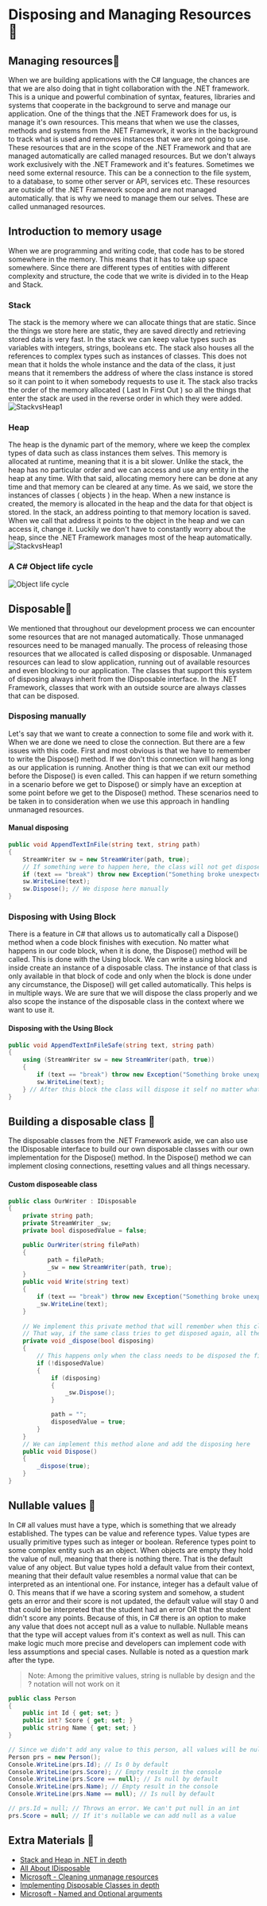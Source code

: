 # Disposing and Managing Resources 🍣
## Managing resources🔹
When we are building applications with the C# language, the chances are that we are also doing that in tight collaboration with the .NET framework. This is a unique and powerful combination of syntax, features, libraries and systems that cooperate in the background to serve and manage our application. One of the things that the .NET Framework does for us, is manage it's own resources. This means that when we use the classes, methods and systems from the .NET Framework, it works in the background to track what is used and removes instances that we are not going to use. These resources that are in the scope of the .NET Framework and that are managed automatically are called managed resources. But we don't always work exclusively with the .NET Framework and it's features. Sometimes we need some external resource. This can be a connection to the file system, to a database, to some other server or API, services etc. These resources are outside of the .NET Framework scope and are not managed automatically. that is why we need to manage them our selves. These are called unmanaged resources. 

## Introduction to memory usage
When we are programming and writing code, that code has to be stored somewhere in the memory. This means that it has to take up space somewhere. Since there are different types of entities with different complexity and structure, the code that we write is divided in to the Heap and Stack. 

### Stack
The stack is the memory where we can allocate things that are static. Since the things we store here are static, they are saved directly and retrieving stored data is very fast. In the stack we can keep value types such as variables with integers, strings, booleans etc. The stack also houses all the references to complex types such as instances of classes. This does not mean that it holds the whole instance and the data of the class, it just means that it remembers the address of where the class instance is stored so it can point to it when somebody requests to use it. The stack also tracks the order of the memory allocated ( Last In First Out ) so all the things that enter the stack are used in the reverse order in which they were added. 
![StackvsHeap1](img/HeapStack1.png)
### Heap
The heap is the dynamic part of the memory, where we keep the complex types of data such as class instances them selves. This memory is allocated at runtime, meaning that it is a bit slower. Unlike the stack, the heap has no particular order and we can access and use any entity in the heap at any time. With that said, allocating memory here can be done at any time and that memory can be cleared at any time. As we said, we store the instances of classes ( objects ) in the heap. When a new instance is created, the memory is allocated in the heap and the data for that object is stored. In the stack, an address pointing to that memory location is saved. When we call that address it points to the object in the heap and we can access it, change it. Luckily we don't have to constantly worry about the heap, since the .NET Framework manages most of the heap automatically. 
![StackvsHeap1](img/HeapStack2.png)
### A C# Object life cycle 
![Object life cycle](img/Lifecycle.jpg)
## Disposable🔹
We mentioned that throughout our development process we can encounter some resources that are not managed automatically. Those unmanaged resources need to be managed manually. The process of releasing those resources that we allocated is called disposing or disposable. Unmanaged resources can lead to slow application, running out of available resources and even blocking to our application. The classes that support this system of disposing always inherit from the IDisposable interface. In the .NET Framework, classes that work with an outside source are always classes that can be disposed. 
### Disposing manually
Let's say that we want to create a connection to some file and work with it. When we are done we need to close the connection. But there are a few issues with this code. First and most obvious is that we have to remember to write the Dispose() method. If we don't this connection will hang as long as our application is running. Another thing is that we can exit our method before the Dispose() is even called. This can happen if we return something in a scenario before we get to Dispose() or simply have an exception at some point before we get to the Dispose() method. These scenarios need to be taken in to consideration when we use this approach in handling unmanaged resources.
#### Manual disposing
```csharp
public void AppendTextInFile(string text, string path)
{
	StreamWriter sw = new StreamWriter(path, true);
	// If something were to happen here, the class will not get disposed along with this connection to the file system
	if (text == "break") throw new Exception("Something broke unexpectedly...");
	sw.WriteLine(text);
	sw.Dispose(); // We dispose here manually	 	
}
```
### Disposing with Using Block
There is a feature in C# that allows us to automatically call a Dispose() method when a code block finishes with execution. No matter what happens in our code block, when it is done, the Dispose() method will be called. This is done with the Using block. We can write a using block and inside create an instance of a disposable class. The instance of that class is only available in that block of code and only when the block is done under any circumstance, the Dispose() will get called automatically. This helps is in multiple ways. We are sure that we will dispose the class properly and we also scope the instance of the disposable class in the context where we want to use it. 
#### Disposing with the Using Block
```csharp
public void AppendTextInFileSafe(string text, string path)
{
	using (StreamWriter sw = new StreamWriter(path, true)) 
	{
		if (text == "break") throw new Exception("Something broke unexpectedly...");
		sw.WriteLine(text);
	} // After this block the class will dispose it self no matter what happens
}
```
## Building a disposable class 🔹
The disposable classes from the .NET Framework aside, we can also use the IDisposable interface to build our own disposable classes with our own implementation for the Dispose() method. In the Dispose() method we can implement closing connections, resetting values and all things necessary. 
#### Custom disposeable class
```csharp
public class OurWriter : IDisposable
{
    private string path;
    private StreamWriter _sw;
    private bool disposedValue = false;

	public OurWriter(string filePath)
	{
           path = filePath;
           _sw = new StreamWriter(path, true);
	}
    public void Write(string text)
	{
        if (text == "break") throw new Exception("Something broke unexpectedly...");
        _sw.WriteLine(text);
    }
    
	// We implement this private method that will remember when this class is disposed
	// That way, if the same class tries to get disposed again, all the Dispose() methods will not get called
	private void _dispose(bool disposing)
    {
        // This happens only when the class needs to be disposed the first time
        if (!disposedValue)
        {
            if (disposing)
            {
                _sw.Dispose();
            }

            path = "";
            disposedValue = true;
        }
    }
    // We can implement this method alone and add the disposing here
    public void Dispose()
    {
        _dispose(true);
    }
}
```
## Nullable values 🔹
In C# all values must have a type, which is something that we already established. The types can be value and reference types. Value types are usually primitive types such as integer or boolean. Reference types point to some complex entity such as an object. When objects are empty they hold the value of null, meaning that there is nothing there. That is the default value of any object. But value types hold a default value from their context, meaning that their default value resembles a normal value that can be interpreted as an intentional one. For instance, integer has a default value of 0. This means that if we have a scoring system and somehow, a student gets an error and their score is not updated, the default value will stay 0 and that could be interpreted that the student had an error OR that the student didn't score any points. Because of this, in C# there is an option to make any value that does not accept null as a value to nullable. Nullable means that the type will accept values from it's context as well as null. This can make logic much more precise and developers can implement code with less assumptions and special cases. Nullable is noted as a question mark after the type. 
> Note: Among the primitive values, string is nullable by design and the ? notation will not work on it
```csharp
public class Person
{
	public int Id { get; set; }
	public int? Score { get; set; }
	public string Name { get; set; }
}

// Since we didn't add any value to this person, all values will be nullable
Person prs = new Person();
Console.WriteLine(prs.Id); // Is 0 by default
Console.WriteLine(prs.Score); // Empty result in the console
Console.WriteLine(prs.Score == null); // Is null by default
Console.WriteLine(prs.Name); // Empty result in the console
Console.WriteLine(prs.Name == null); // Is null by default

// prs.Id = null; // Throws an error. We can't put null in an int
prs.Score = null; // If it's nullable we can add null as a value
```
## Extra Materials 📘
* [Stack and Heap in .NET in depth](https://www.c-sharpcorner.com/article/C-Sharp-heaping-vs-stacking-in-net-part-i/)
* [All About IDisposable](https://gunnarpeipman.com/csharp-idisposable/)
* [Microsoft - Cleaning unmanage resources](https://docs.microsoft.com/en-us/dotnet/standard/garbage-collection/unmanaged)
* [Implementing Disposable Classes in depth](https://www.codeproject.com/Articles/15360/Implementing-IDisposable-and-the-Dispose-Pattern-P)
* [Microsoft - Named and Optional arguments](https://docs.microsoft.com/en-us/dotnet/csharp/programming-guide/classes-and-structs/named-and-optional-arguments)
